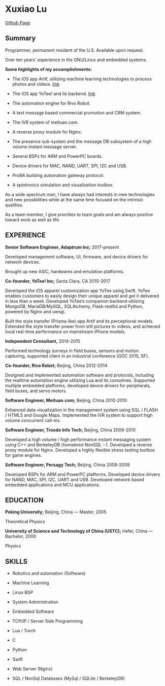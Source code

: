 Xuxiao Lu
=========

[Github Page](https://fuu.github.io)


Summary
-------

Programmer, permanent resident of the U.S. Available upon request.

Over ten years' experience in the GNU/Linux and embedded systems.

**Some highlights of my accomplishments:**

* The iOS app Artif, utilizing machine learning technologies to process photos and videos. [link](https://itunes.apple.com/app/artif/id1215924638)

* The iOS app YoTee! and its backend. [link](https://itunes.apple.com/us/app/yotee!/id1021419447)

* The automation engine for Rivo Robot.

* A text message based commercial promotion and CRM system.

* The IVR system of meituan.com.

* A reverse proxy module for Nginx.

* The presence sub-system and the message DB subsystem of a high volume instant message server.

* Several BSPs for ARM and PowerPC boards.

* Device drivers for MAC, NAND, UART, SPI, I2C and USB.

* ProBA building automation gateway protocol.

* A spintronics simulation and visualization toolbox.

As a wide spectrum man, I have always had interests in new technologies and new possibilities while at the same time focused on the intrinsic qualities.

As a team member, I give priorities to team goals and am always positive toward work as well as life.

EXPERIENCE
----------

**Senior Software Engineer, Adaptrum Inc;** 2017-present

Developed management software, UI, firmware, and device drivers for network devices.

Brought up new ASIC, hardwares and emulation platforms.

**Co-founder, YoTee! Inc;** Santa Clara, CA 2015-2017

Developed the iOS apparel customization app YoTee using Swift. YoTee enables customers to easily design their unique apparel and get it delivered in less than a week. Developed YoTee’s companion backend utilizing MongoDB, MariaDB/MySQL, SQLAlchemy, Flask-restful and Python, powered by Nginx and uwsgi.

Built the style transfer (Prisma like) app Artif and its perceptional models. Extended the style transfer power from still pictures to videos, and achieved local real-time performance on mainstream iPhone models.

**Independent Consultant,** 2014-2015

Performed technology surveys in field buses, sensors and motion capturing, supported client in an industrial conference (GDC 2015, SF).

**Co-founder, Rivo Robot;** Beijing, China 2012-2014

Designed and implemented automation software and protocols, including the realtime automation engine utilizing Lua and its coroutines. Supported multiple embedded platforms, developed device drivers for peripherals, field buses, and servo motors.

**Software Engineer, Meituan.com;** Beijing, China 2010-2010

Enhanced data visualization in the management system using SQL / FLASH / HTML5 and Google Maps. Implemented the IVR system to support high volume concurrent call-ins.

**Software Engineer, Troodo Info Tech;** Beijing, China 2009-2010

Developed a high volume / high performance instant messaging system using C++ and BerkeleyDB (homebred NonSQL :-). Developed a reverse proxy module for Nginx. Developed a highly flexible stress testing toolbox for game engines.

**Software Engineer, Persagy Tech;** Beijing, China 2008-2009

Developed BSPs for ARM and PowerPC platforms. Developed device drivers for NAND, MAC, SPI, I2C, UART and USB. Developed network based embedded applications and MCU applications.

EDUCATION
---------

**Peking University;** Beijing, China — Master, 2005

Theoretical Physics

**University of Science and Technology of China (USTC);** Hefei, China — Bachelor, 2000

Physics

SKILLS
------

* Robotics and automation (Software)

* Machine Learning

* Linux BSP

* System Administration

* Embedded Software

* TCP/IP / Server Side Programming

* Lua / Torch

* C

* Python

* Swift

* Web Server (Nginx)

* SQL / NonSql Databases (MySql / SQLite / BerkeleyDB)

